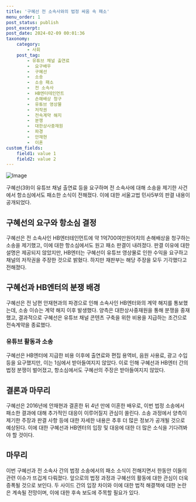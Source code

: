 ```yaml
---
title: '구혜선 전 소속사와의 법정 싸움 속 패소'
menu_order: 1
post_status: publish
post_excerpt: 
post_date: 2024-02-09 00:01:36
taxonomy:
    category:
        - 사회
    post_tag:
        - 유튜브 채널 출연료
        -  요구배우
        -  구혜선
        -  소송
        -  소송 패소
        -  전 소속사
        -  HB엔터테인먼트
        -  손해배상 청구
        -  유튜브 영상물
        -  저작권
        -  전속계약 해지
        -  분쟁
        -  대한상사중재원
        -  파경
        -  안재현
        -  이혼
custom_fields:
    field1: value 1
    field2: value 2
---
```


![Image](https://imgnews.pstatic.net/image/277/2024/02/08/0005378145_001_20240208132901303.jpg?type=w647)

구혜선(39)이 유튜브 채널 출연료 등을 요구하며 전 소속사에 대해 소송을 제기한 사건에서 항소심에서도 패소한 소식이 전해졌다. 이에 대한 서울고법 민사5부의 판결 내용이 공개되었다. 
## 구혜선의 요구와 항소심 결정
구혜선은 전 소속사인 HB엔터테인먼트에 약 1억700여만원어치의 손해배상을 청구하는 소송을 제기했고, 이에 대한 항소심에서도 원고 패소 판결이 내려졌다. 판결 이유에 대한 설명은 제공되지 않았지만, HB엔터는 구혜선이 유튜브 영상물로 인한 수익을 요구하고 채널의 저작권을 주장한 것으로 밝혔다. 하지만 재판부는 해당 주장을 모두 기각했다고 전해졌다.
## 구혜선과 HB엔터의 분쟁 배경
구혜선은 전 남편 안재현과의 파경으로 인해 소속사인 HB엔터와의 계약 해지를 통보했는데, 소송 이슈는 계약 해지 이후 발생했다. 양측은 대한상사중재원을 통해 분쟁을 중재했고, 결과적으로 구혜선은 유튜브 채널 콘텐츠 구축을 위한 비용을 지급하는 조건으로 전속계약을 종료했다.
### 유튜브 활동과 소송
구혜선은 HB엔터에 지급한 비용 이후에 출연료와 편집 용역비, 음원 사용료, 광고 수입 등을 요구했지만, 이는 1심에서 받아들여지지 않았다. 이로 인해 구혜선과 HB엔터 간의 법정 분쟁이 벌어졌고, 항소심에서도 구혜선의 주장은 받아들여지지 않았다.
## 결론과 마무리
구혜선은 2016년에 안재현과 결혼한 뒤 4년 만에 이혼한 배우로, 이번 법정 소송에서 패소한 결과에 대해 추가적인 대응이 이루어질지 관심이 쏠린다. 소송 과정에서 양측이 제기한 주장과 판결 사항 등에 대한 자세한 내용은 추후 더 많은 정보가 공개될 것으로 예상된다. 이에 대한 구혜선과 HB엔터의 입장 및 대응에 대한 더 많은 소식을 기다려봐야 할 것이다.
## 마무리
이번 구혜선과 전 소속사 간의 법정 소송에서의 패소 소식이 전해지면서 한동안 이들의 관련 이슈가 뜨겁게 다뤄졌다. 앞으로의 법정 과정과 구혜선의 활동에 대한 관심이 더욱 증폭될 것으로 보인다. 두 사이드 간의 입장 차이와 이에 대한 법적 해결책에 대한 논란은 계속될 전망이며, 이에 대한 후속 보도에 주목할 필요가 있다.

